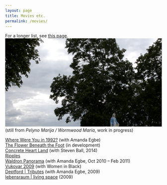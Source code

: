 ```yaml
---
layout: page
title: Movies etc.
permalink: /movies/
---
```


For a longer list, see [this page](https://rosedetivoli.github.io/all_works/). 
![](/images/screenshot.png)
(still from _Pelyno Marija / Wormwood Maria_, work in progress)
  
  
[Where Were You in 1992?](http://1992.maydayrooms.org) (with Amanda Egbe)  
[The Flower Beneath the Foot](https://theflowerbeneaththefoot.com/) (in development)  
[Concrete Heart Land](http://concreteheartland.info) (with Steven Ball, 2014)  
[Ripples](https://rosedetivoli.github.io/april_showers/)  
[Waldron Panorama](https://rosedetivoli.github.io/waldron/) (with Amanda  Egbe, Oct 2010 – Feb 2011)  
[Vukovar 2009](https://rosedetivoli.github.io/vukovar/) (with Women in  Black)  
[Deptford | Tributes](https://player.vimeo.com/video/129543067) (with Amanda  Egbe, 2009)  
[lebensraum | living space](https://rosedetivoli.github.io/lebensraum/) (2009)  

  

